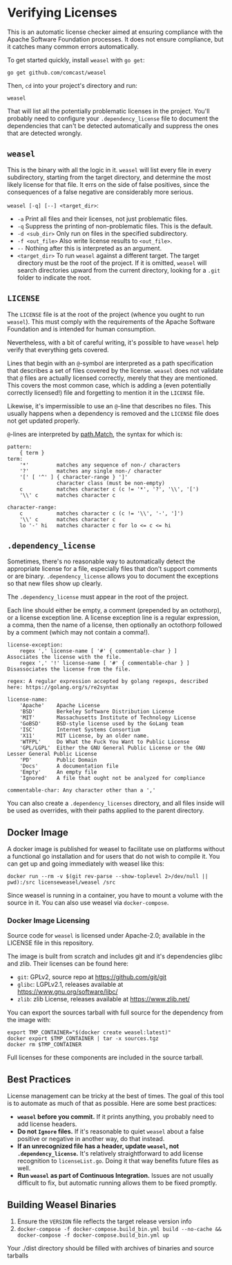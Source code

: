 <!--
Licensed to the Apache Software Foundation (ASF) under one
or more contributor license agreements.  See the NOTICE file
distributed with this work for additional information
regarding copyright ownership.  The ASF licenses this file
to you under the Apache License, Version 2.0 (the
"License"); you may not use this file except in compliance
with the License.  You may obtain a copy of the License at

  http://www.apache.org/licenses/LICENSE-2.0

Unless required by applicable law or agreed to in writing,
software distributed under the License is distributed on an
"AS IS" BASIS, WITHOUT WARRANTIES OR CONDITIONS OF ANY
KIND, either express or implied.  See the License for the
specific language governing permissions and limitations
under the License.
-->

Verifying Licenses
==================

This is an automatic license checker aimed at ensuring compliance with
the Apache Software Foundation processes. It does not ensure compliance,
but it catches many common errors automatically.

To get started quickly, install `weasel` with `go get`:

    go get github.com/comcast/weasel

Then, `cd` into your project's directory and run:

    weasel

That will list all the potentially problematic licenses in the project. You'll
probably need to configure your `.dependency_license` file to document the
dependencies that can't be detected automatically and suppress the ones that
are detected wrongly.

`weasel`
---------

This is the binary with all the logic in it. `weasel` will list every
file in every subdirectory, starting from the target directory, and
determine the most likely license for that file. It errs on the side of
false positives, since the consequences of a false negative are
considerably more serious.

`weasel [-q] [--] <target_dir>`:

  - `-a` Print all files and their licenses, not just problematic files.
  - `-q` Suppress the printing of non-problematic files. This is the default.
  - `-d <sub_dir>` Only run on files in the specified subdirectory.
  - `-f <out_file>` Also write license results to `<out_file>`.
  - `--` Nothing after this is interpreted as an argument.
  - `<target_dir>` To run `weasel` against a different target. The
    target directory must be the root of the project. If it is omitted,
    `weasel` will search directories upward from the current directory,
    looking for a `.git` folder to indicate the root.

`LICENSE`
---------

The `LICENSE` file is at the root of the project (whence you ought to run
`weasel`). This must comply with the requirements of the Apache Software
Foundation and is intended for human consumption.

Nevertheless, with a bit of careful writing, it's possible to have
`weasel` help verify that everything gets covered.

Lines that begin with an `@`-symbol are interpreted as a path
specification that describes a set of files covered by the license.
`weasel` does not validate that `@` files are actually licensed
correctly, merely that they are mentioned. This covers the most common
case, which is adding a (even potentially correctly licensed!) file and
forgetting to mention it in the `LICENSE` file.

Likewise, it's impermissible to use an `@`-line that describes no files.
This usually happens when a dependency is removed and the `LICENSE` file
does not get updated properly.

`@`-lines are interpreted by
[path.Match](https://golang.org/pkg/path/#Match), the syntax for which
is:

    pattern:
        { term }
    term:
        '*'         matches any sequence of non-/ characters
        '?'         matches any single non-/ character
        '[' [ '^' ] { character-range } ']'
                    character class (must be non-empty)
        c           matches character c (c != '*', '?', '\\', '[')
        '\\' c      matches character c

    character-range:
        c           matches character c (c != '\\', '-', ']')
        '\\' c      matches character c
        lo '-' hi   matches character c for lo <= c <= hi

`.dependency_license`
---------------------

Sometimes, there's no reasonable way to automatically detect the
appropriate license for a file, especially files that don't support
comments or are binary. `.dependency_license` allows you to document the
exceptions so that new files show up clearly.

The `.dependency_license` must appear in the root of the project.

Each line should either be empty, a comment (prepended by an octothorp),
or a license exception line. A license exception line is a regular
expression, a comma, then the name of a license, then optionally an
octothorp followed by a comment (which may not contain a comma!).

    license-exception:
        regex ',' license-name [ '#' { commentable-char } ]       Associates the license with the file.        
        regex ',' '!' license-name [ '#' { commentable-char } ]   Disassociates the license from the file.

    regex: A regular expression accepted by golang regexps, described here: https://golang.org/s/re2syntax

    license-name:
        'Apache'    Apache License
        'BSD'       Berkeley Software Distribution License
        'MIT'       Massachusetts Institute of Technology License
        'GoBSD'     BSD-style license used by the GoLang team
        'ISC'       Internet Systems Consortium
        'X11'       MIT License, by an older name.
        'WTFPL'     Do What the Fuck You Want to Public License
        'GPL/LGPL'  Either the GNU General Public License or the GNU Lesser General Public License
        'PD'        Public Domain
        'Docs'      A documentation file
        'Empty'     An empty file
        'Ignored'   A file that ought not be analyzed for compliance

    commentable-char: Any character other than a ','

You can also create a `.dependency_licenses` directory, and all files inside will be used as overrides, with their paths applied to the parent directory.

Docker Image
------------

A docker image is published for weasel to facilitate use on platforms
without a functional go installation and for users that do not wish to
compile it. You can get up and going immediately with weasel like this:

    docker run --rm -v $(git rev-parse --show-toplevel 2>/dev/null || pwd):/src licenseweasel/weasel /src

Since weasel is running in a container, you have to mount a volume with the
source in it. You can also use weasel via `docker-compose`.

### Docker Image Licensing

Source code for `weasel` is licensed under Apache-2.0; available in the LICENSE
file in this repository.

The image is built from scratch and includes git and it's dependencies glibc
and zlib. Their licenses can be found here:

  - `git`: GPLv2, source repo at https://github.com/git/git
  - `glibc`: LGPLv2.1, releases available at https://www.gnu.org/software/libc/
  - `zlib`: zlib License, releases available at https://www.zlib.net/

You can export the sources tarball with full source for the dependency from the
image with:

```
export TMP_CONTAINER="$(docker create weasel:latest)"
docker export $TMP_CONTAINER | tar -x sources.tgz
docker rm $TMP_CONTAINER
```

Full licenses for these components are included in the source tarball.

Best Practices
--------------

License management can be tricky at the best of times. The goal of this
tool is to automate as much of that as possible. Here are some best
practices:

-   **`weasel` before you commit.** If it prints anything, you
    probably need to add license headers.
-   **Do not `Ignore` files.** If it's reasonable to quiet `weasel`
    about a false positive or negative in another way, do that instead.
-   **If an unrecognized file has a header, update `weasel`, not
    `.dependency_license`.** It's relatively straightforward to add
    license recognition to `licenseList.go`. Doing it that way benefits
    future files as well.
-   **Run `weasel` as part of Continuous Integration.** Issues
    are not usually difficult to fix, but automatic running allows them
    to be fixed promptly.


Building Weasel Binaries
--------------
1. Ensure the `VERSION` file reflects the target release version info
2. `docker-compose -f docker-compose.build_bin.yml build --no-cache && docker-compose -f docker-compose.build_bin.yml up`

Your ./dist directory should be filled with archives of binaries and source tarballs
